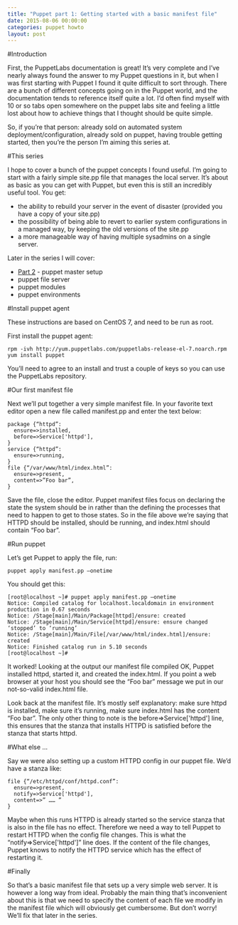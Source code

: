 ```yaml
---
title: "Puppet part 1: Getting started with a basic manifest file"
date: 2015-08-06 00:00:00
categories: puppet howto
layout: post
---
```


#Introduction

First, the PuppetLabs documentation is great! It’s very complete and I’ve nearly always found the answer to my Puppet questions in it, but when I was first starting with Puppet I found it quite difficult to sort through. There are a bunch of different concepts going on in the Puppet world, and the documentation tends to reference itself quite a lot. I’d often find myself with 10 or so tabs open somewhere on the puppet labs site and feeling a little lost about how to achieve things that I thought should be quite simple.

So, if you’re that person: already sold on automated system deployment/configuration, already sold on puppet, having trouble getting started, then you’re the person I’m aiming this series at.

#This series

I hope to cover a bunch of the puppet concepts I found useful. I’m going to start with a fairly simple site.pp file that manages the local server. It’s about as basic as you can get with Puppet, but even this is still an incredibly useful tool. You get:

* the ability to rebuild your server in the event of disaster (provided you have a copy of your site.pp)
* the possibility of being able to revert to earlier system configurations in a managed way, by keeping the old versions of the site.pp
* a more manageable way of having multiple sysadmins on a single server.

Later in the series I will cover:

* [Part 2] - puppet master setup
* puppet file server
* puppet modules
* puppet environments

#Install puppet agent

These instructions are based on CentOS 7, and need to be run as root.

First install the puppet agent:

    rpm -ivh http://yum.puppetlabs.com/puppetlabs-release-el-7.noarch.rpm
    yum install puppet

You’ll need to agree to an install and trust a couple of keys so you can use the PuppetLabs repository.

#Our first manifest file

Next we’ll put together a very simple manifest file. In your favorite text editor open a new file called manifest.pp and enter the text below:

    package {“httpd”:
      ensure=>installed,
      before=>Service['httpd'],
    }
    service {“httpd”:
      ensure=>running,
    }
    file {“/var/www/html/index.html”:
      ensure=>present,
      content=>”Foo bar”,
    }

Save the file, close the editor. Puppet manifest files focus on declaring the state the system should be in rather than the defining the processes that need to happen to get to those states. So in the file above we’re saying that HTTPD should be installed, should be running, and index.html should contain “Foo bar”.

#Run puppet

Let’s get Puppet to apply the file, run:

    puppet apply manifest.pp –onetime

You should get this:

    [root@localhost ~]# puppet apply manifest.pp –onetime
    Notice: Compiled catalog for localhost.localdomain in environment production in 0.67 seconds
    Notice: /Stage[main]/Main/Package[httpd]/ensure: created
    Notice: /Stage[main]/Main/Service[httpd]/ensure: ensure changed ‘stopped’ to ‘running’
    Notice: /Stage[main]/Main/File[/var/www/html/index.html]/ensure: created
    Notice: Finished catalog run in 5.10 seconds
    [root@localhost ~]#

It worked! Looking at the output our manifest file compiled OK, Puppet installed httpd, started it, and created the index.html. If you point a web browser at your host you should see the “Foo bar” message we put in our not-so-valid index.html file.

Look back at the manifest file. It’s mostly self explanatory: make sure httpd is installed, make sure it’s running, make sure index.html has the content “Foo bar”. The only other thing to note is the before=>Service['httpd'] line, this ensures that the stanza that installs HTTPD is satisfied before the stanza that starts httpd.

#What else …

Say we were also setting up a custom HTTPD config in our puppet file. We’d have a stanza like:

    file {“/etc/httpd/conf/httpd.conf”:
      ensure=>present,
      notify=>Service['httpd'],
      content=>” …… ”
    }

Maybe when this runs HTTPD is already started so the service stanza that is also in the file has no effect. Therefore we need a way to tell Puppet to restart HTTPD when the config file changes. This is what the “notify=>Service['httpd']” line does. If the content of the file changes, Puppet knows to notify the HTTPD service which has the effect of restarting it.

#Finally

So that’s a basic manifest file that sets up a very simple web server. It is however a long way from ideal. Probably the main thing that’s inconvenient about this is that we need to specify the content of each file we modify in the manifest file which will obviously get cumbersome. But don’t worry! We’ll fix that later in the series.

[Part 2]: /puppet/howto/2015/09/09/puppet-part2-puppet-master.html

